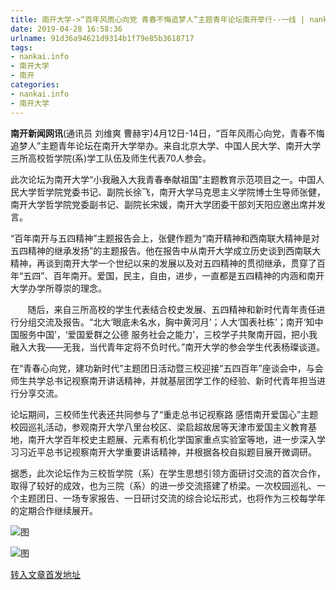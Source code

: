 ```yaml
---
title: 南开大学->“百年风雨心向党 青春不悔追梦人”主题青年论坛南开举行--一线 | nankai.info
date: 2019-04-28 16:58:36
urlname: 91d36a94621d9314b1f79e85b3618717
tags: 
- nankai.info
- 南开大学
- 南开
categories:
- nankai.info
- 南开大学
---
```


**南开新闻网讯**(通讯员 刘维爽 曹赫宇)4月12日-14日，“百年风雨心向党，青春不悔追梦人”主题青年论坛在南开大学举办。来自北京大学、中国人民大学、南开大学三所高校哲学院(系)学工队伍及师生代表70人参会。

此次论坛为南开大学“小我融入大我青春奉献祖国”主题教育示范项目之一。中国人民大学哲学院党委书记、副院长徐飞，南开大学马克思主义学院博士生导师张健，南开大学哲学院党委副书记、副院长宋媛，南开大学团委干部刘天阳应邀出席并发言。

“百年南开与五四精神”主题报告会上，张健作题为“南开精神和西南联大精神是对五四精神的继承发扬”的主题报告。他在报告中从南开大学成立历史谈到西南联大精神，再谈到南开大学一个世纪以来的发展以及对五四精神的贯彻继承，贯穿了百年“五四”、百年南开。爱国，民主，自由，进步，一直都是五四精神的内涵和南开大学办学所尊崇的理念。

       随后，来自三所高校的学生代表结合校史发展、五四精神和新时代青年责任进行分组交流及报告。“北大‘眼底未名水，胸中黄河月’；人大‘国表社栋’；南开‘知中国服务中国’，‘爱国爱群之公德 服务社会之能力’，三校学子共聚南开园，把小我融入大我——无我，当代青年定将不负时代。”南开大学的参会学生代表杨璨谈道。

在“青春心向党，建功新时代”主题团日活动暨三校迎接“五四百年”座谈会中，与会师生共学总书记视察南开讲话精神，并就基层团学工作的经验、新时代青年担当进行分享交流。

论坛期间，三校师生代表还共同参与了“重走总书记视察路 感悟南开爱国心”主题校园巡礼活动，参观南开大学八里台校区、梁启超故居等天津市爱国主义教育基地，南开大学百年校史主题展、元素有机化学国家重点实验室等地，进一步深入学习习近平总书记视察南开大学重要讲话精神，并根据各校自拟题目展开微调研。

据悉，此次论坛作为三校哲学院（系）在学生思想引领方面研讨交流的首次合作，取得了较好的成效，也为三院（系）的进一步交流搭建了桥梁。一次校园巡礼、一个主题团日、一场专家报告、一日研讨交流的综合论坛形式，也将作为三校每学年的定期合作继续展开。

![图](http://news.nankai.edu.cn/pic/0/00/34/96/349604_280651.jpg)

![图](http://news.nankai.edu.cn/pic/0/00/34/96/349605_656015.jpg)

[转入文章首发地址](http://news.nankai.edu.cn/zhxw/system/2019/04/17/000445514.shtml)